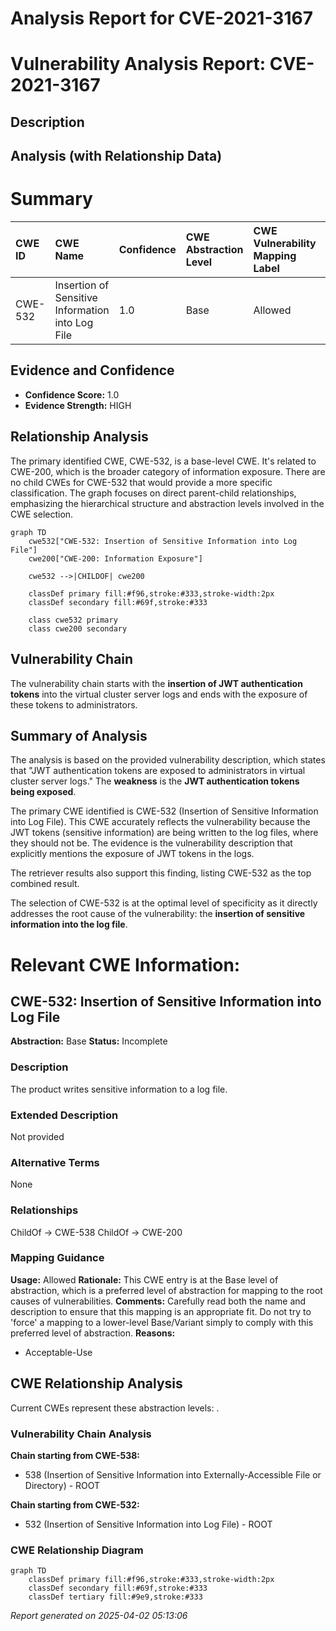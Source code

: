 # Analysis Report for CVE-2021-3167

# Vulnerability Analysis Report: CVE-2021-3167

## Description



## Analysis (with Relationship Data)

# Summary
| CWE ID  | CWE Name                                          | Confidence | CWE Abstraction Level | CWE Vulnerability Mapping Label | CWE-Vulnerability Mapping Notes |
| :------- | :------------------------------------------------ | :--------- | :---------------------- | :------------------------------ | :-------------------------------- |
| CWE-532 | Insertion of Sensitive Information into Log File | 1.0        | Base                    | Allowed                         | Primary CWE                       |

## Evidence and Confidence

*   **Confidence Score:** 1.0
*   **Evidence Strength:** HIGH

## Relationship Analysis
The primary identified CWE, CWE-532, is a base-level CWE. It's related to CWE-200, which is the broader category of information exposure. There are no child CWEs for CWE-532 that would provide a more specific classification. The graph focuses on direct parent-child relationships, emphasizing the hierarchical structure and abstraction levels involved in the CWE selection.

```mermaid
graph TD
    cwe532["CWE-532: Insertion of Sensitive Information into Log File"]
    cwe200["CWE-200: Information Exposure"]
    
    cwe532 -->|CHILDOF| cwe200
    
    classDef primary fill:#f96,stroke:#333,stroke-width:2px
    classDef secondary fill:#69f,stroke:#333
    
    class cwe532 primary
    class cwe200 secondary
```

## Vulnerability Chain
The vulnerability chain starts with the **insertion of JWT authentication tokens** into the virtual cluster server logs and ends with the exposure of these tokens to administrators.

## Summary of Analysis
The analysis is based on the provided vulnerability description, which states that "JWT authentication tokens are exposed to administrators in virtual cluster server logs." The **weakness** is the **JWT authentication tokens being exposed**.

The primary CWE identified is CWE-532 (Insertion of Sensitive Information into Log File). This CWE accurately reflects the vulnerability because the JWT tokens (sensitive information) are being written to the log files, where they should not be. The evidence is the vulnerability description that explicitly mentions the exposure of JWT tokens in the logs.

The retriever results also support this finding, listing CWE-532 as the top combined result.

The selection of CWE-532 is at the optimal level of specificity as it directly addresses the root cause of the vulnerability: the **insertion of sensitive information into the log file**.

# Relevant CWE Information:

## CWE-532: Insertion of Sensitive Information into Log File
**Abstraction:** Base
**Status:** Incomplete

### Description
The product writes sensitive information to a log file.

### Extended Description
Not provided

### Alternative Terms
None

### Relationships
ChildOf -> CWE-538
ChildOf -> CWE-200

### Mapping Guidance
**Usage:** Allowed
**Rationale:** This CWE entry is at the Base level of abstraction, which is a preferred level of abstraction for mapping to the root causes of vulnerabilities.
**Comments:** Carefully read both the name and description to ensure that this mapping is an appropriate fit. Do not try to 'force' a mapping to a lower-level Base/Variant simply to comply with this preferred level of abstraction.
**Reasons:**
- Acceptable-Use


## CWE Relationship Analysis

Current CWEs represent these abstraction levels: .


### Vulnerability Chain Analysis

**Chain starting from CWE-538:**
- 538 (Insertion of Sensitive Information into Externally-Accessible File or Directory) - ROOT


**Chain starting from CWE-532:**
- 532 (Insertion of Sensitive Information into Log File) - ROOT



### CWE Relationship Diagram

```mermaid
graph TD
    classDef primary fill:#f96,stroke:#333,stroke-width:2px
    classDef secondary fill:#69f,stroke:#333
    classDef tertiary fill:#9e9,stroke:#333
```



*Report generated on 2025-04-02 05:13:06*
